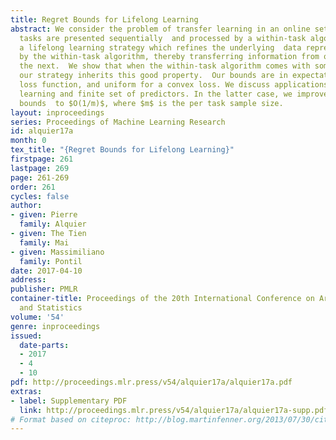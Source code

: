 ```yaml
---
title: Regret Bounds for Lifelong Learning
abstract: We consider the problem of transfer learning in an online setting. Different
  tasks are presented sequentially  and processed by a within-task algorithm. We propose
  a lifelong learning strategy which refines the underlying  data representation used
  by the within-task algorithm, thereby transferring information from one task to
  the next.  We show that when the within-task algorithm comes with some regret bound,
  our strategy inherits this good property.  Our bounds are in expectation for a general
  loss function, and uniform for a convex loss. We discuss applications to dictionary
  learning and finite set of predictors. In the latter case, we improve previous $O(1/\sqrt{m})$
  bounds  to $O(1/m)$, where $m$ is the per task sample size.
layout: inproceedings
series: Proceedings of Machine Learning Research
id: alquier17a
month: 0
tex_title: "{Regret Bounds for Lifelong Learning}"
firstpage: 261
lastpage: 269
page: 261-269
order: 261
cycles: false
author:
- given: Pierre
  family: Alquier
- given: The Tien
  family: Mai
- given: Massimiliano
  family: Pontil
date: 2017-04-10
address:
publisher: PMLR
container-title: Proceedings of the 20th International Conference on Artificial Intelligence
  and Statistics
volume: '54'
genre: inproceedings
issued:
  date-parts:
  - 2017
  - 4
  - 10
pdf: http://proceedings.mlr.press/v54/alquier17a/alquier17a.pdf
extras:
- label: Supplementary PDF
  link: http://proceedings.mlr.press/v54/alquier17a/alquier17a-supp.pdf
# Format based on citeproc: http://blog.martinfenner.org/2013/07/30/citeproc-yaml-for-bibliographies/
---
```

